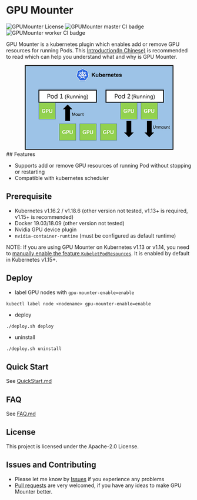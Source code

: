 # GPU Mounter

![GPUMounter License](https://img.shields.io/github/license/pokerfaceSad/GPUMounter.svg)  ![GPUMounter master CI badge](https://github.com/pokerfaceSad/GPUMounter/workflows/GPUMounter-master%20CI/badge.svg)  ![GPUMounter worker CI badge](https://github.com/pokerfaceSad/GPUMounter/workflows/GPUMounter-worker%20CI/badge.svg)

GPU Mounter is a kubernetes plugin which enables add or remove GPU resources for running Pods. This [Introduction(In Chinese)](https://zhuanlan.zhihu.com/p/338251170) is recommended to read which can help you understand what and why is GPU Mounter.

<div align="center"> <img src="docs/images/SchematicDiagram.png" alt="Schematic Diagram Of GPU Dynamic Mount"  /> </div>
## Features

* Supports add or remove GPU resources of running Pod without stopping or restarting
* Compatible with kubernetes scheduler

## Prerequisite 

* Kubernetes v1.16.2 / v1.18.6 (other version not tested, v1.13+ is required, v1.15+ is recommended)
* Docker 19.03/18.09 (other version not tested)
* Nvidia GPU device plugin
* `nvidia-container-runtime` (must be configured as default runtime)

NOTE: If you are using GPU Mounter on Kubernetes v1.13 or v1.14, you need to [manually enable the feature `KubeletPodResources`](https://kubernetes.io/docs/reference/command-line-tools-reference/feature-gates/). It is enabled by default in Kubernetes v1.15+.

## Deploy

* label GPU nodes with `gpu-mounter-enable=enable`

```shell
kubectl label node <nodename> gpu-mounter-enable=enable
```

* deploy

```bash
./deploy.sh deploy
```

* uninstall

```shell
./deploy.sh uninstall
```

## Quick Start

See [QuickStart.md](docs/guide/QuickStart.md)

## FAQ

See  [FAQ.md](docs/guide/FAQ.md)

## License

This project is licensed under the Apache-2.0 License.

## Issues and Contributing

* Please let me know by [Issues](https://github.com/pokerfaceSad/GPUMounter/issues/new) if you experience any problems
* [Pull requests](https://github.com/pokerfaceSad/GPUMounter/pulls) are very welcomed, if you have any ideas to make GPU Mounter better.